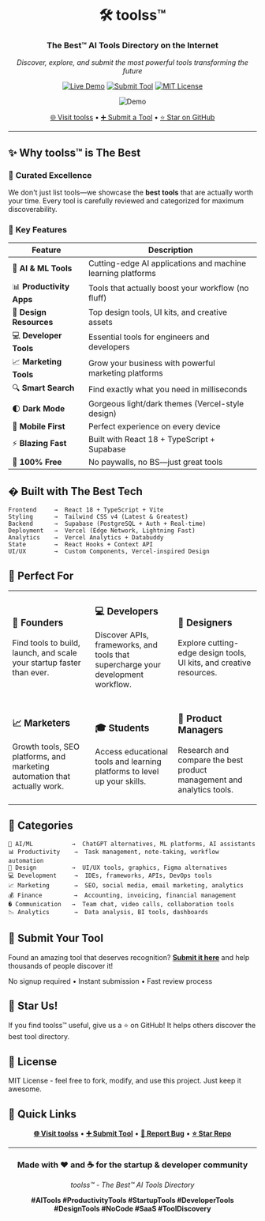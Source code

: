 <div align="center">

# 🛠️ toolss™

### **The Best™ AI Tools Directory on the Internet**

*Discover, explore, and submit the most powerful tools transforming the future*

[![Live Demo](https://img.shields.io/badge/🚀_Live_Demo-toolss-black?style=for-the-badge)](https://toolss-eight.vercel.app)
[![Submit Tool](https://img.shields.io/badge/➕_Submit_Tool-Contribute-blue?style=for-the-badge)](https://toolss-eight.vercel.app/submit)
[![MIT License](https://img.shields.io/badge/License-MIT-green?style=for-the-badge)](LICENSE)

![Demo](demo.gif)

[🌐 Visit toolss](https://toolss-eight.vercel.app) • [➕ Submit a Tool](https://toolss-eight.vercel.app/submit) • [⭐ Star on GitHub](https://github.com/GithubAnant/toolss)

</div>

---

## ✨ Why toolss™ is The Best

### 🎯 **Curated Excellence**
We don't just list tools—we showcase the **best tools** that are actually worth your time. Every tool is carefully reviewed and categorized for maximum discoverability.

### 🚀 **Key Features**

| Feature | Description |
|---------|-------------|
| 🤖 **AI & ML Tools** | Cutting-edge AI applications and machine learning platforms |
| 📊 **Productivity Apps** | Tools that actually boost your workflow (no fluff) |
| 🎨 **Design Resources** | Top design tools, UI kits, and creative assets |
| 💻 **Developer Tools** | Essential tools for engineers and developers |
| 📈 **Marketing Tools** | Grow your business with powerful marketing platforms |
| 🔍 **Smart Search** | Find exactly what you need in milliseconds |
| 🌓 **Dark Mode** | Gorgeous light/dark themes (Vercel-style design) |
| 📱 **Mobile First** | Perfect experience on every device |
| ⚡ **Blazing Fast** | Built with React 18 + TypeScript + Supabase |
| 🎁 **100% Free** | No paywalls, no BS—just great tools |

## �️ Built with The Best Tech

```
Frontend     →  React 18 + TypeScript + Vite
Styling      →  Tailwind CSS v4 (Latest & Greatest)
Backend      →  Supabase (PostgreSQL + Auth + Real-time)
Deployment   →  Vercel (Edge Network, Lightning Fast)
Analytics    →  Vercel Analytics + Databuddy
State        →  React Hooks + Context API
UI/UX        →  Custom Components, Vercel-inspired Design
```

## 🎯 Perfect For

<table>
<tr>
<td width="33%">

### 🚀 **Founders**
Find tools to build, launch, and scale your startup faster than ever.

</td>
<td width="33%">

### 💻 **Developers**
Discover APIs, frameworks, and tools that supercharge your development workflow.

</td>
<td width="33%">

### 🎨 **Designers**
Explore cutting-edge design tools, UI kits, and creative resources.

</td>
</tr>
<tr>
<td width="33%">

### 📈 **Marketers**
Growth tools, SEO platforms, and marketing automation that actually work.

</td>
<td width="33%">

### 🎓 **Students**
Access educational tools and learning platforms to level up your skills.

</td>
<td width="33%">

### 💼 **Product Managers**
Research and compare the best product management and analytics tools.

</td>
</tr>
</table>

## 📂 Categories

```
🤖 AI/ML           →  ChatGPT alternatives, ML platforms, AI assistants
📊 Productivity    →  Task management, note-taking, workflow automation
🎨 Design          →  UI/UX tools, graphics, Figma alternatives
💻 Development     →  IDEs, frameworks, APIs, DevOps tools
📈 Marketing       →  SEO, social media, email marketing, analytics
💰 Finance         →  Accounting, invoicing, financial management
�️ Communication   →  Team chat, video calls, collaboration tools
📉 Analytics       →  Data analysis, BI tools, dashboards
```

## 🎁 Submit Your Tool

Found an amazing tool that deserves recognition? **[Submit it here](https://toolss-eight.vercel.app/submit)** and help thousands of people discover it!

No signup required • Instant submission • Fast review process

## 🌟 Star Us!

If you find toolss™ useful, give us a ⭐ on GitHub! It helps others discover the best tool directory.

## 📄 License

MIT License - feel free to fork, modify, and use this project. Just keep it awesome.

## 🔗 Quick Links

<div align="center">

**[🌐 Visit toolss](https://toolss-eight.vercel.app)** • **[➕ Submit Tool](https://toolss-eight.vercel.app/submit)** • **[🐛 Report Bug](https://github.com/GithubAnant/toolss/issues)** • **[⭐ Star Repo](https://github.com/GithubAnant/toolss)**

</div>

---

<div align="center">

### Made with ❤️ and ☕ for the startup & developer community

*toolss™ - The Best™ AI Tools Directory*

**#AITools #ProductivityTools #StartupTools #DeveloperTools #DesignTools #NoCode #SaaS #ToolDiscovery**

</div>